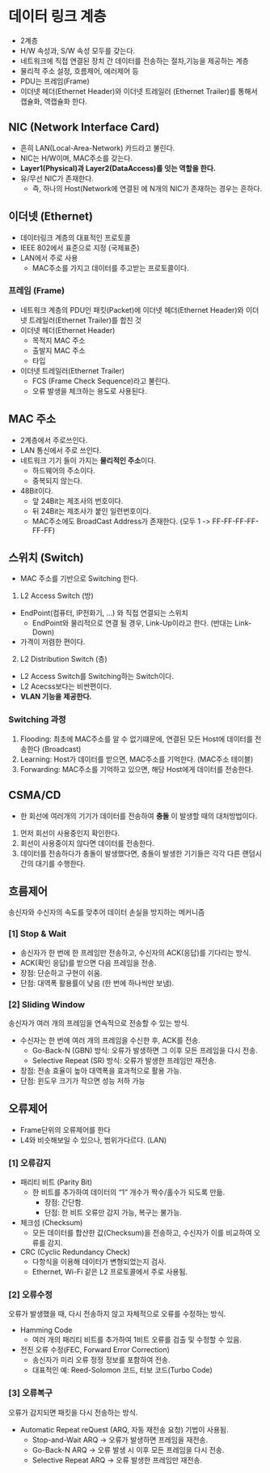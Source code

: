 # 데이터 링크 계층
- 2계층
- H/W 속성과, S/W 속성 모두를 갖는다.
- 네트워크에 직접 연결된 장치 간 데이터를 전송하는 절차,기능을 제공하는 계층
- 물리적 주소 설정, 흐름제어, 에러제어 등
- PDU는 프레임(Frame)
- 이더넷 헤더(Ethernet Header)와 이더넷 트레일러 (Ethernet Trailer)를 통해서
  캡슐화, 역캡슐화 한다.

## NIC (Network Interface Card)
- 흔히 LAN(Local-Area-Network) 카드라고 불린다.
- NIC는 H/W이며, MAC주소를 갖는다.
- **Layer1(Physical)과 Layer2(DataAccess)를 잇는 역할을 한다.**
- 유/무선 NIC가 존재한다.
  - 즉, 하나의 Host(Network에 연결된 에 N개의 NIC가 존재하는 경우는 흔하다.

## 이더넷 (Ethernet)
- 데이터링크 계층의 대표적인 프로토콜
- IEEE 802에서 표준으로 지정 (국제표준)
- LAN에서 주로 사용
  - MAC주소를 가지고 데이터를 주고받는 프로토콜이다.

### 프레임 (Frame)
- 네트워크 계층의 PDU인 패킷(Packet)에 이더넷 헤더(Ethernet Header)와 이더넷 트레일러(Ethernet Trailer)를 합친 것
- 이더넷 헤더(Ethernet Header)
  - 목적지 MAC 주소
  - 출발지 MAC 주소
  - 타입
- 이더넷 트레일러(Ethernet Trailer)
  - FCS (Frame Check Sequence)라고 불린다.
  - 오류 발생을 체크하는 용도로 사용된다.

## MAC 주소
- 2계층에서 주로쓰인다.
- LAN 통신에서 주로 쓰인다.
- 네트워크 기기 들이 가지는 **물리적인 주소**이다.
  - 하드웨어의 주소이다.
  - 중복되지 않는다.
- 48Bit이다.
  - 앞 24Bit는 제조사의 번호이다.
  - 뒤 24Bit는 제조사가 붙인 일련번호이다.
  - MAC주소에도 BroadCast Address가 존재한다. (모두 1 -> FF-FF-FF-FF-FF-FF)

## 스위치 (Switch)
- MAC 주소를 기반으로 Switching 한다.
1. L2 Access Switch (방)
  - EndPoint(컴퓨터, IP전화기, ...) 와 직접 연결되는 스위치
    - EndPoint와 물리적으로 연결 될 경우, Link-Up이라고 한다. (반대는 Link-Down)
  - 가격이 저렴한 편이다.
2. L2 Distribution Switch (층)
  - L2 Access Switch를 Switching하는 Switch이다.
  - L2 Acecss보다는 비싼편이다.
  - **VLAN 기능을 제공한다.**

### Switching 과정
1. Flooding: 최초에 MAC주소를 알 수 없기떄문에, 연결된 모든 Host에 데이터를 전송한다 (Broadcast)
2. Learning: Host가 데이터를 받으면, MAC주소를 기억한다. (MAC주소 테이블)
3. Forwarding: MAC주소를 기억하고 있으면, 해당 Host에게 데이터를 전송한다.

## CSMA/CD
- 한 회선에 여러개의 기기가 데이터를 전송하여 **충돌** 이 발생할 때의 대처방법이다.
1. 먼저 회선이 사용중인지 확인한다.
2. 회선이 사용중이지 않다면 데이터를 전송한다.
3. 데이터를 전송하다가 충돌이 발생했다면, 충돌이 발생한 기기들은 각각 다른 랜덤시간의 대기를 수행한다.

## 흐름제어
송신자와 수신자의 속도를 맞추어 데이터 손실을 방지하는 메커니즘

### [1] Stop & Wait
- 송신자가 한 번에 한 프레임만 전송하고, 수신자의 ACK(응답)를 기다리는 방식.
- ACK(확인 응답)를 받으면 다음 프레임을 전송.
- 장점: 단순하고 구현이 쉬움.
- 단점: 대역폭 활용률이 낮음 (한 번에 하나씩만 보냄).

### [2] Sliding Window
송신자가 여러 개의 프레임을 연속적으로 전송할 수 있는 방식.
- 수신자는 한 번에 여러 개의 프레임을 수신한 후, ACK를 전송.
   - Go-Back-N (GBN) 방식: 오류가 발생하면 그 이후 모든 프레임을 다시 전송.
   - Selective Repeat (SR) 방식: 오류가 발생한 프레임만 재전송.
- 장점: 전송 효율이 높아 대역폭을 효과적으로 활용 가능.
- 단점: 윈도우 크기가 작으면 성능 저하 가능

## 오류제어
- Frame단위의 오류제어를 한다
- L4와 비슷해보일 수 있으나, 범위가다르다. (LAN)

### [1] 오류감지
- 패리티 비트 (Parity Bit)
    - 한 비트를 추가하여 데이터의 “1” 개수가 짝수/홀수가 되도록 만듦.
       - 장점: 간단함.
       - 단점: 한 비트 오류만 감지 가능, 복구는 불가능.
- 체크섬 (Checksum)
    - 모든 데이터를 합산한 값(Checksum)을 전송하고, 수신자가 이를 비교하여 오류를 감지.
- CRC (Cyclic Redundancy Check)
    - 다항식을 이용해 데이터가 변형되었는지 검사.
    - Ethernet, Wi-Fi 같은 L2 프로토콜에서 주로 사용됨.

### [2] 오류수정
오류가 발생했을 때, 다시 전송하지 않고 자체적으로 오류를 수정하는 방식.
- Hamming Code
  - 여러 개의 패리티 비트를 추가하여 1비트 오류를 검출 및 수정할 수 있음.
- 전진 오류 수정(FEC, Forward Error Correction)
  - 송신자가 미리 오류 정정 정보를 포함하여 전송.
  - 대표적인 예: Reed-Solomon 코드, 터보 코드(Turbo Code)

### [3] 오류복구
오류가 감지되면 패킷을 다시 전송하는 방식.
- Automatic Repeat reQuest (ARQ, 자동 재전송 요청) 기법이 사용됨.
  - Stop-and-Wait ARQ → 오류가 발생하면 프레임을 재전송.
  - Go-Back-N ARQ → 오류 발생 시 이후 모든 프레임을 다시 전송.
  - Selective Repeat ARQ → 오류 발생한 프레임만 재전송.
